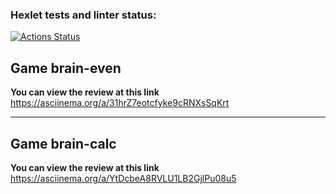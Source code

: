 ### Hexlet tests and linter status:
[![Actions Status](https://github.com/nndrey/frontend-project-44/actions/workflows/hexlet-check.yml/badge.svg)](https://github.com/nndrey/frontend-project-44/actions)

## Game brain-even ##

**You can view the review at this link**
https://asciinema.org/a/31hrZ7eotcfyke9cRNXsSqKrt

---

## Game brain-calc ##

**You can view the review at this link**
https://asciinema.org/a/YtDcbeA8RVLU1LB2GjlPu08u5